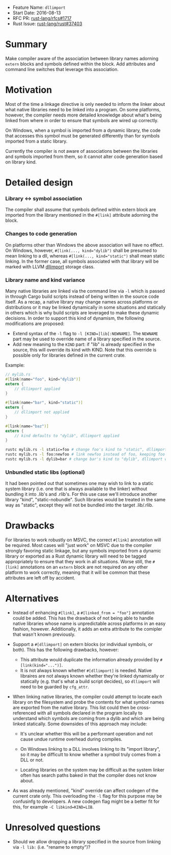 - Feature Name: `dllimport`
- Start Date: 2016-08-13
- RFC PR: [rust-lang/rfcs#1717](https://github.com/rust-lang/rfcs/pull/1717)
- Rust Issue: [rust-lang/rust#37403](https://github.com/rust-lang/rust/issues/37403)

# Summary
[summary]: #summary

Make compiler aware of the association between library names adorning `extern` blocks
and symbols defined within the block.  Add attributes and command line switches that leverage
this association.

# Motivation
[motivation]: #motivation

Most of the time a linkage directive is only needed to inform the linker about
what native libraries need to be linked into a program. On some platforms,
however, the compiler needs more detailed knowledge about what's being linked
from where in order to ensure that symbols are wired up correctly.

On Windows, when a symbol is imported from a dynamic library, the code that accesses
this symbol must be generated differently than for symbols imported from a static library.

Currently the compiler is not aware of associations between the libraries and symbols
imported from them, so it cannot alter code generation based on library kind.

# Detailed design
[design]: #detailed-design

### Library <-> symbol association

The compiler shall assume that symbols defined within extern block
are imported from the library mentioned in the `#[link]` attribute adorning the block.

### Changes to code generation

On platforms other than Windows the above association will have no effect.
On Windows, however, `#[link(..., kind="dylib")` shall be presumed to mean linking to a dll,
whereas `#[link(..., kind="static")` shall mean static linking.  In the former case, all symbols
associated with that library will be marked with LLVM [dllimport][1] storage class.

[1]: http://llvm.org/docs/LangRef.html#dll-storage-classes

### Library name and kind variance

Many native libraries are linked via the command line via `-l` which is passed
in through Cargo build scripts instead of being written in the source code
itself. As a recap, a native library may change names across platforms or
distributions or it may be linked dynamically in some situations and
statically in others which is why build scripts are leveraged to make these
dynamic decisions. In order to support this kind of dynamism, the following
modifications are proposed:

- Extend syntax of the `-l` flag to `-l [KIND=]lib[:NEWNAME]`.  The `NEWNAME`
  part may be used to override name of a library specified in the source.
- Add new meaning to the `KIND` part: if "lib" is already specified in the source,
  this will override its kind with KIND.  Note that this override is possible only
  for libraries defined in the current crate.

Example:

```rust
// mylib.rs
#[link(name="foo", kind="dylib")]
extern {
    // dllimport applied
}

#[link(name="bar", kind="static")]
extern {
    // dllimport not applied
}

#[link(name="baz")]
extern {
    // kind defaults to "dylib", dllimport applied
}
```

```sh
rustc mylib.rs -l static=foo # change foo's kind to "static", dllimport will not be applied
rustc mylib.rs -l foo:newfoo # link newfoo instead of foo, keeping foo's kind as "dylib"
rustc mylib.rs -l dylib=bar # change bar's kind to "dylib", dllimport will be applied
```

### Unbundled static libs (optional)

It had been pointed out that sometimes one may wish to link to a static system library
(i.e. one that is always available to the linker) without bundling it into .lib's and .rlib's.
For this use case we'll introduce another library "kind", "static-nobundle".
Such libraries would be treated in the same way as "static", except they will not be bundled into
the target .lib/.rlib.

# Drawbacks
[drawbacks]: #drawbacks

For libraries to work robustly on MSVC, the correct `#[link]` annotation will
be required. Most cases will "just work" on MSVC due to the compiler strongly
favoring static linkage, but any symbols imported from a dynamic library or
exported as a Rust dynamic library will need to be tagged appropriately to
ensure that they work in all situations. Worse still, the `#[link]` annotations
on an `extern` block are not required on any other platform to work correctly,
meaning that it will be common that these attributes are left off by accident.


# Alternatives
[alternatives]: #alternatives

- Instead of enhancing `#[link]`, a `#[linked_from = "foo"]` annotation could be added.
  This has the drawback of not being able to handle native libraries whose
  name is unpredictable across platforms in an easy fashion, however.
  Additionally, it adds an extra attribute to the comipler that wasn't known
  previously.

- Support a `#[dllimport]` on extern blocks (or individual symbols, or both).
  This has the following drawbacks, however:
  - This attribute would duplicate the information already provided by
    `#[link(kind="...")]`.
  - It is not always known whether `#[dllimport]` is needed. Native
    libraires are not always known whether they're linked dynamically or
    statically (e.g. that's what a build script decides), so `dllimport`
    will need to be guarded by `cfg_attr`.

- When linking native libraries, the compiler could attempt to locate each
  library on the filesystem and probe the contents for what symbol names are
  exported from the native library. This list could then be cross-referenced
  with all symbols declared in the program locally to understand which symbols
  are coming from a dylib and which are being linked statically. Some downsides
  of this approach may include:

    - It's unclear whether this will be a performant operation and not cause
      undue runtime overhead during compiles.

    - On Windows linking to a DLL involves linking to its "import library", so
      it may be difficult to know whether a symbol truly comes from a DLL or
      not.

    - Locating libraries on the system may be difficult as the system linker
      often has search paths baked in that the compiler does not know about.

- As was already mentioned, "kind" override can affect codegen of the current crate only.
  This overloading the `-l` flag for this purpose may be confusinfg to developers.
  A new codegen flag might be a better fit for this, for example `-C libkind=KIND=LIB`.

# Unresolved questions
[unresolved]: #unresolved-questions

- Should we allow dropping a library specified in the source from linking via `-l lib:` (i.e. "rename to empty")?
